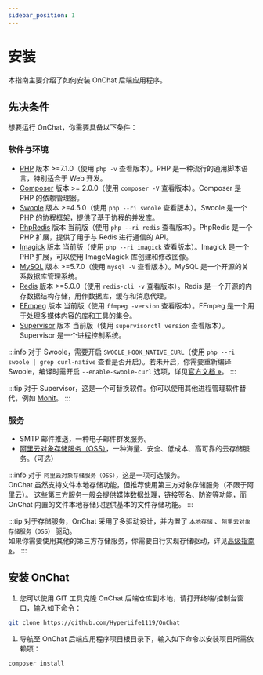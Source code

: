 ```yaml
---
sidebar_position: 1
---
```


# 安装

本指南主要介绍了如何安装 OnChat 后端应用程序。

## 先决条件

想要运行 OnChat，你需要具备以下条件：

### 软件与环境

- [PHP](https://www.php.net/) 版本 >=7.1.0（使用 `php -v` 查看版本）。PHP 是一种流行的通用脚本语言，特别适合于 Web 开发。
- [Composer](https://getcomposer.org/) 版本 >= 2.0.0（使用 `composer -V` 查看版本）。Composer 是 PHP 的依赖管理器。
- [Swoole](https://www.swoole.com/) 版本 >=4.5.0（使用 `php --ri swoole` 查看版本）。Swoole 是一个 PHP 的协程框架，提供了基于协程的并发库。
- [PhpRedis](https://github.com/phpredis/phpredis) 版本 当前版（使用 `php --ri redis` 查看版本）。PhpRedis 是一个 PHP 扩展，提供了用于与 Redis 进行通信的 API。
- [Imagick](https://github.com/Imagick/imagick) 版本 当前版（使用 `php --ri imagick` 查看版本）。Imagick 是一个 PHP 扩展，可以使用 ImageMagick 库创建和修改图像。
- [MySQL](https://www.mysql.com/) 版本 >=5.7.0（使用 `mysql -V` 查看版本）。MySQL 是一个开源的关系数据库管理系统。
- [Redis](https://redis.io/) 版本 >=5.0.0（使用 `redis-cli -v` 查看版本）。Redis 是一个开源的内存数据结构存储，用作数据库，缓存和消息代理。
- [FFmpeg](https://www.ffmpeg.org/) 版本 当前版（使用 `ffmpeg -version` 查看版本）。FFmpeg 是一个用于处理多媒体内容的库和工具的集合。
- [Supervisor](http://supervisord.org/) 版本 当前版（使用 `supervisorctl version` 查看版本）。Supervisor 是一个进程控制系统。

:::info
对于 Swoole，需要开启 `SWOOLE_HOOK_NATIVE_CURL`（使用 `php --ri swoole | grep curl-native` 查看是否开启）。若未开启，你需要重新编译 Swoole，编译时需开启 `--enable-swoole-curl` 选项，详见[官方文档 »](https://wiki.swoole.com/#/runtime?id=swoole_hook_native_curl)。
:::

:::tip
对于 Supervisor，这是一个可替换软件。你可以使用其他进程管理软件替代，例如 [Monit](https://mmonit.com/monit/)。
:::

### 服务

- SMTP 邮件推送，一种电子邮件群发服务。
- [阿里云对象存储服务（OSS）](https://www.aliyun.com/product/oss)，一种海量、安全、低成本、高可靠的云存储服务。（可选）

:::info
对于 `阿里云对象存储服务（OSS）`，这是一项可选服务。<br />
OnChat 虽然支持文件本地存储功能，但推荐使用第三方对象存储服务（不限于阿里云）。
这些第三方服务一般会提供媒体数据处理，链接签名、防盗等功能，而 OnChat 内置的文件本地存储只提供基本的文件存储功能。
:::

:::tip
对于存储服务，OnChat 采用了多驱动设计，并内置了 `本地存储` 、`阿里云对象存储服务（OSS）` 驱动。<br />
如果你需要使用其他的第三方存储服务，你需要自行实现存储驱动，详见[高级指南 »](./advanced)。
:::

## 安装 OnChat

1. 您可以使用 GIT 工具克隆 OnChat 后端仓库到本地，请打开终端/控制台窗口，输入如下命令：

  ```bash
  git clone https://github.com/HyperLife1119/OnChat
  ```

1. 导航至 OnChat 后端应用程序项目根目录下，输入如下命令以安装项目所需依赖项：

  ```bash
  composer install
  ```
